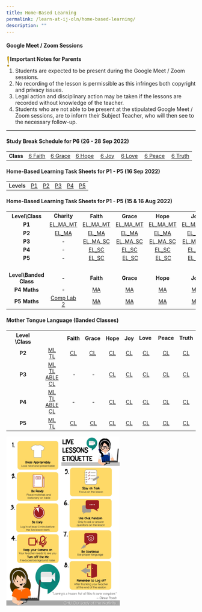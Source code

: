 ```yaml
---
title: Home–Based Learning
permalink: /learn-at-ij-oln/home-based-learning/
description: ""
---
```

<h4><strong>Google Meet / Zoom Sessions</strong></h4>
<img style="width: 2%;" src="/images/emark.gif" align = "left" />
<p><strong>Important Notes for Parents</strong></p>
<ol>
<li>Students are expected to be present during the Google Meet / Zoom sessions. </li>
<li>No recording of the lesson is permissible as this infringes both copyright and privacy issues. </li>
<li>Legal action and disciplinary action may be taken if the lessons are recorded without knowledge of the teacher. </li>
<li>Students who are not able to be present at the stipulated Google Meet / Zoom sessions, are to inform their Subject Teacher, who will then see to the necessary follow-up.</li>
</ol>
<hr>
<h4><strong>Study Break Schedule for P6 (26 - 28 Sep 2022)</strong></h4>
<table>
<tbody>
<tr>
<td><strong>Class</strong></td>
<td><a href="/files/6%20FAITH%20STUDY%20BREAK%20SCHEDULE.pdf" target="_blank" rel="noopener">6 Faith</a></td>
<td><a href="/files/6%20GRACE%20STUDY%20BREAK%20SCHEDULE.pdf" target="_blank" rel="noopener">6 Grace</a></td>
<td><a href="/files/6%20HOPE%20STUDY%20BREAK%20SCHEDULE.pdf" target="_blank" rel="noopener">6 Hope</a></td>
<td>&nbsp;<a href="/files/6%20JOY%20STUDY%20BREAK%20SCHEDULE.pdf" target="_blank" rel="noopener">6 Joy</a></td>
<td>&nbsp;<a href="/files/6%20LOVE%20STUDY%20BREAK%20SCHEDULE.pdf" target="_blank" rel="noopener">6 Love</a></td>
<td>&nbsp;<a href="/files/6%20PEACE%20STUDY%20BREAK%20SCHEDULE.pdf" target="_blank" rel="noopener">6 Peace</a></td>
<td>&nbsp;<a href="/files/6%20TRUTH%20STUDY%20BREAK%20SCHEDULE.pdf" target="_blank" rel="noopener">6 Truth</a></td>
</tr>
</tbody>
</table>
<h4><strong>Home-Based Learning Task Sheets for P1 - P5 (16 Sep 2022)</strong></h4>
<table>
<tbody>
<tr>
<td><strong>Levels</strong></td>
<td><a href="/files/P1%20HBL%20SHEET.pdf" target="_blank" rel="noopener">P1</a></td>
<td><a href="/files/P2%20HBL%20SHEET.pdf" target="_blank" rel="noopener">P2</a></td>
<td><a href="/files/P3%20HBL%20SHEET.pdf" target="_blank" rel="noopener">P3</a></td>
<td><a href="/files/P4%20HBL%20SHEET.pdf" target="_blank" rel="noopener">P4</a></td>
<td><a href="/files/P5%20HBL%20SHEET.pdf" target="_blank" rel="noopener">P5</a></td>
</tr>
</tbody>
</table>
<h4><strong>Home-Based Learning Task Sheets for P1 - P5 (15 &amp; 16 Aug 2022)</strong></h4>
<table>
<tbody>
<tr>
<th style="text-align: center;">Level\Class</th>
<td style="text-align: center;"><strong>Charity</strong></td>
<th style="text-align: center;">Faith</th>
<th style="text-align: center;">Grace</th>
<th style="text-align: center;">Hope</th>
<th style="text-align: center;">Joy</th>
<td style="text-align: center;"><strong>Love</strong></td>
<td style="text-align: center;"><strong>Peace</strong></td>
<td style="text-align: center;"><strong>Truth</strong></td>
</tr>
<tr>
<td style="text-align: center;"><strong>P1</strong></td>
<td style="text-align: center;"><a href="/files/1%20CHARITY.pdf" target="_blank" rel="noopener">EL_MA_MT</a></td>
<td style="text-align: center;"><a href="/files/1%20FAITH.pdf" target="_blank" rel="noopener">EL_MA_MT</a></td>
<td style="text-align: center;"><a href="/files/1%20GRACE.pdf" target="_blank" rel="noopener">EL_MA_MT</a></td>
<td style="text-align: center;"><a href="/files/1%20HOPE.pdf" target="_blank" rel="noopener">EL_MA_MT</a></td>
<td style="text-align: center;"><a href="/files/1%20JOY.pdf" target="_blank" rel="noopener">EL_MA_MT</a></td>
<td style="text-align: center;"><a href="/files/1%20LOVE.pdf" target="_blank" rel="noopener">EL_MA_MT</a></td>
<td style="text-align: center;"><a href="/files/1%20PEACE.pdf" target="_blank" rel="noopener">EL_MA_MT</a></td>
<td style="text-align: center;"><a href="/files/1%20TRUTH.pdf" target="_blank" rel="noopener">EL_MA_MT</a></td>
</tr>
<tr>
<td style="text-align: center;"><strong>P2</strong></td>
<td style="text-align: center;"><a href="/files/2%20CHARITY.pdf" target="_blank" rel="noopener">EL_MA</a></td>
<td style="text-align: center;"><a href="/files/2%20FAITH.pdf" target="_blank" rel="noopener">EL_MA</a></td>
<td style="text-align: center;"><a href="/files/2%20GRACE.pdf" target="_blank" rel="noopener">EL_MA</a></td>
<td style="text-align: center;"><a href="/files/2%20HOPE.pdf" target="_blank" rel="noopener">EL_MA</a></td>
<td style="text-align: center;"><a href="/files/2%20JOY.pdf" target="_blank" rel="noopener">EL_MA</a></td>
<td style="text-align: center;"><a href="/files/2%20LOVE.pdf" target="_blank" rel="noopener">EL_MA</a></td>
<td style="text-align: center;"><a href="/files/2%20PEACE.pdf" target="_blank" rel="noopener">EL_MA</a></td>
<td style="text-align: center;"><a href="/files/2%20TRUTH.pdf" target="_blank" rel="noopener">EL_MA</a></td>
</tr>
<tr>
<td style="text-align: center;"><strong>P3</strong></td>
<td style="text-align: center;">-</td>
<td style="text-align: center;"><a href="/files/3%20FAITH.pdf" target="_blank" rel="noopener">EL_MA_SC</a></td>
<td style="text-align: center;"><a href="/files/3%20GRACE.pdf" target="_blank" rel="noopener">EL_MA_SC</a></td>
<td style="text-align: center;"><a href="/files/3%20HOPE.pdf" target="_blank" rel="noopener">EL_MA_SC</a></td>
<td style="text-align: center;"><a href="/files/3%20JOY.pdf" target="_blank" rel="noopener">EL_MA_SC</a></td>
<td style="text-align: center;"><a href="/files/3%20LOVE.pdf" target="_blank" rel="noopener">EL_MA_SC</a></td>
<td style="text-align: center;"><a href="/files/3%20PEACE.pdf" target="_blank" rel="noopener">EL_MA_SC</a></td>
<td style="text-align: center;"><a href="/files/3%20TRUTH.pdf" target="_blank" rel="noopener">EL_MA_SC</a></td>
</tr>
<tr>
<td style="text-align: center;"><strong>P4</strong></td>
<td style="text-align: center;">-</td>
<td style="text-align: center;"><a href="/files/4%20FAITH.pdf" target="_blank" rel="noopener">EL_SC</a></td>
<td style="text-align: center;"><a href="/files/4%20GRACE.pdf" target="_blank" rel="noopener">EL_SC</a></td>
<td style="text-align: center;"><a href="/files/4%20HOPE.pdf" target="_blank" rel="noopener">EL_SC</a></td>
<td style="text-align: center;"><a href="/files/4%20JOY.pdf" target="_blank" rel="noopener">EL_SC</a></td>
<td style="text-align: center;"><a href="/files/4%20LOVE.pdf" target="_blank" rel="noopener">EL_SC</a></td>
<td style="text-align: center;"><a href="/files/4%20PEACE.pdf" target="_blank" rel="noopener">EL_SC</a></td>
<td style="text-align: center;"><a href="/files/4%20TRUTH.pdf" target="_blank" rel="noopener">EL_SC</a></td>
</tr>
<tr>
<td style="text-align: center;"><strong>P5</strong></td>
<td style="text-align: center;">-</td>
<td style="text-align: center;"><a href="/files/5%20FAITH.pdf" target="_blank" rel="noopener">EL_SC</a></td>
<td style="text-align: center;">&nbsp;<a href="/files/5%20GRACE.pdf" target="_blank" rel="noopener">EL_SC</a></td>
<td style="text-align: center;">&nbsp;<a href="/files/5%20HOPE.pdf" target="_blank" rel="noopener">EL_SC</a></td>
<td style="text-align: center;"><a href="/files/5%20JOY.pdf" target="_blank" rel="noopener">EL_SC</a></td>
<td style="text-align: center;"><a href="/files/5%20LOVE.pdf" target="_blank" rel="noopener">EL_SC</a></td>
<td style="text-align: center;"><a href="/files/5%20PEACE.pdf" target="_blank" rel="noopener">EL_SC</a></td>
<td style="text-align: center;"><a href="/files/5%20TRUTH.pdf" target="_blank" rel="noopener">EL_SC</a></td>
</tr>
<tr>
<td style="text-align: center;">&nbsp;</td>
<td style="text-align: center;">&nbsp;</td>
<td style="text-align: center;">&nbsp;</td>
<td style="text-align: center;">&nbsp;</td>
<td style="text-align: center;">&nbsp;</td>
<td style="text-align: center;">&nbsp;</td>
<td style="text-align: center;">&nbsp;</td>
<td style="text-align: center;">&nbsp;</td>
<td style="text-align: center;">&nbsp;</td>
</tr>
<tr>
<td style="text-align: center;"><strong>Level\Banded Class</strong></td>
<td style="text-align: center;"><strong>-</strong></td>
<td style="text-align: center;"><strong>Faith</strong></td>
<td style="text-align: center;"><strong>Grace</strong></td>
<td style="text-align: center;"><strong>Hope</strong></td>
<td style="text-align: center;"><strong>Joy</strong></td>
<td style="text-align: center;"><strong>Love</strong></td>
<td style="text-align: center;"><strong>Peace</strong></td>
<td style="text-align: center;"><strong>Truth</strong></td>
</tr>
<tr>
<td style="text-align: center;"><strong>P4 Maths</strong></td>
<td style="text-align: center;">-</td>
<td style="text-align: center;"><a href="/files/4%20FAITH%20MATHS.pdf" target="_blank" rel="noopener">MA</a></td>
<td style="text-align: center;"><a href="/files/4%20GRACE%20MATHS.pdf" target="_blank" rel="noopener">MA</a></td>
<td style="text-align: center;"><a href="/files/4%20HOPE%20MATHS.pdf" target="_blank" rel="noopener">MA</a></td>
<td style="text-align: center;"><a href="/files/4%20JOY%20MATHS.pdf" target="_blank" rel="noopener">MA</a></td>
<td style="text-align: center;"><a href="/files/4%20LOVE%20MATHS.pdf" target="_blank" rel="noopener">MA</a></td>
<td style="text-align: center;"><a href="/files/4%20PEACE%20MATHS.pdf" target="_blank" rel="noopener">MA</a></td>
<td style="text-align: center;"><a href="/files/4%20TRUTH%20MATHS.pdf" target="_blank" rel="noopener">MA</a></td>
</tr>
<tr>
<td style="text-align: center;"><strong>P5 Maths</strong></td>
<td style="text-align: center;"><a href="/files/5%20COMP%20LAB%20MATHS.pdf" target="_blank" rel="noopener">Comp Lab 2</a></td>
<td style="text-align: center;"><a href="/files/5%20FAITH%20MATHS.pdf" target="_blank" rel="noopener">MA</a></td>
<td style="text-align: center;"><a href="/files/5%20GRACE%20MATHS.pdf" target="_blank" rel="noopener">MA</a></td>
<td style="text-align: center;"><a href="/files/5%20HOPE%20MATHS.pdf" target="_blank" rel="noopener">MA</a></td>
<td style="text-align: center;"><a href="/files/5%20JOY%20MATHS.pdf" target="_blank" rel="noopener">MA</a></td>
<td style="text-align: center;"><a href="/files/5%20LOVE%20MATHS.pdf" target="_blank" rel="noopener">MA</a></td>
<td style="text-align: center;"><a href="/files/5%20PEACE%20MATHS.pdf" target="_blank" rel="noopener">MA</a></td>
<td style="text-align: center;"><a href="/files/5%20TRUTH%20MATHS.pdf" target="_blank" rel="noopener">MA</a></td>
</tr>
</tbody>
</table>
<h4><strong>Mother Tongue Language (Banded Classes)</strong></h4>
<table>
<tbody>
<tr>
<th style="text-align: center;">Level \Class</th>
<td style="text-align: center;">&nbsp;</td>
<th style="text-align: center;">Faith</th>
<th style="text-align: center;">Grace</th>
<th style="text-align: center;">Hope</th>
<th style="text-align: center;">Joy</th>
<td style="text-align: center;"><strong>Love&nbsp;</strong></td>
<td style="text-align: center;"><strong>Peace</strong></td>
<td style="text-align: center;"><strong>Truth</strong></td>
</tr>
<tr>
<td style="text-align: center;"><strong>P2</strong></td>
<td style="text-align: center;">
<div><a href="/files/2%20ML.pdf" target="_blank" rel="noopener">ML</a></div>
<div><a href="/files/2%20TL.pdf" target="_blank" rel="noopener">TL</a></div>
</td>
<td style="text-align: center;"><a href="/files/2%20FAITH%20CL.pdf" target="_blank" rel="noopener">CL</a></td>
<td style="text-align: center;"><a href="/files/2%20GRACE%20CL.pdf" target="_blank" rel="noopener">CL</a></td>
<td style="text-align: center;"><a href="/files/2%20HOPE%20CL.pdf" target="_blank" rel="noopener">CL</a></td>
<td style="text-align: center;"><a href="/files/2%20JOY%20CL.pdf" target="_blank" rel="noopener">CL</a></td>
<td style="text-align: center;"><a href="/files/2%20LOVE%20CL.pdf" target="_blank" rel="noopener">CL</a></td>
<td style="text-align: center;"><a href="/files/2%20PEACE%20CL.pdf" target="_blank" rel="noopener">CL</a></td>
<td style="text-align: center;"><a href="/files/2%20TRUTH%20CL.pdf" target="_blank" rel="noopener">CL</a></td>
</tr>
<tr>
<td style="text-align: center;"><strong>P3</strong></td>
<td style="text-align: center;">
<div><a href="/files/3%20ML.pdf" target="_blank" rel="noopener">ML</a></div>
<div><a href="/files/3%20TL.pdf" target="_blank" rel="noopener">TL</a></div>
<div><a href="/files/3%20ABLE%20CL.pdf" target="_blank" rel="noopener">ABLE CL</a></div>
</td>
<td style="text-align: center;">&nbsp;-</td>
<td style="text-align: center;">&nbsp;-</td>
<td style="text-align: center;"><a href="/files/3%20HOPE%20CL.pdf" target="_blank" rel="noopener">CL</a></td>
<td style="text-align: center;"><a href="/files/3%20JOY%20CL.pdf" target="_blank" rel="noopener">CL</a></td>
<td style="text-align: center;"><a href="/files/3%20LOVE%20CL.pdf" target="_blank" rel="noopener">CL</a></td>
<td style="text-align: center;"><a href="/files/3%20PEACE%20CL.pdf" target="_blank" rel="noopener">CL</a></td>
<td style="text-align: center;"><a href="/files/3%20TRUTH%20CL.pdf" target="_blank" rel="noopener">CL</a></td>
</tr>
<tr>
<td style="text-align: center;"><strong>P4</strong></td>
<td style="text-align: center;">
<div><a href="/files/4%20ML.pdf" target="_blank" rel="noopener">ML</a></div>
<div><a href="/files/4%20TL.pdf" target="_blank" rel="noopener">TL</a></div>
<div><a href="/files/4%20ABLE%20CL.pdf" target="_blank" rel="noopener">ABLE CL</a></div>
</td>
<td style="text-align: center;">-</td>
<td style="text-align: center;">&nbsp;-</td>
<td style="text-align: center;"><a href="/files/4%20HOPE%20CL.pdf" target="_blank" rel="noopener">CL</a></td>
<td style="text-align: center;"><a href="/files/4%20JOY%20CL.pdf" target="_blank" rel="noopener">CL</a></td>
<td style="text-align: center;"><a href="/files/4%20LOVE%20CL.pdf" target="_blank" rel="noopener">CL</a></td>
<td style="text-align: center;"><a href="/files/4%20PEACE%20CL.pdf" target="_blank" rel="noopener">CL</a></td>
<td style="text-align: center;"><a href="/files/4%20TRUTH%20CL.pdf" target="_blank" rel="noopener">CL</a></td>
</tr>
<tr>
<td style="text-align: center;"><strong>P5</strong></td>
<td style="text-align: center;">
<div><a href="/files/5%20ML.pdf" target="_blank" rel="noopener">ML</a></div>
<div><a href="/files/5%20TL.pdf" target="_blank" rel="noopener">TL</a></div>
</td>
<td style="text-align: center;"><a href="/files/5%20FAITH%20CL.pdf" target="_blank" rel="noopener">CL</a></td>
<td style="text-align: center;">&nbsp;<a href="/files/5%20GRACE%20CL.pdf" target="_blank" rel="noopener">CL</a></td>
<td style="text-align: center;"><a href="/files/5%20HOPE%20CL.pdf" target="_blank" rel="noopener">CL</a></td>
<td style="text-align: center;"><a href="/files/5%20JOY%20CL.pdf" target="_blank" rel="noopener">CL</a></td>
<td style="text-align: center;"><a href="/files/5%20LOVE%20CL.pdf" target="_blank" rel="noopener">CL</a></td>
<td style="text-align: center;"><a href="/files/5%20PEACE%20CL.pdf" target="_blank" rel="noopener">CL</a></td>
<td style="text-align: center;"><a href="/files/5%20TRUTH%20CL.pdf" target="_blank" rel="noopener">CL</a></td>
</tr>
</tbody>
</table>
<img style="width: 60%;" src="/images/home1.jpg" />